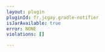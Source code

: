 ```yaml
---
layout: plugin
pluginId: fr.jcgay.gradle-notifier
isJarAvailable: true
error: NONE
violations: []

---
```

